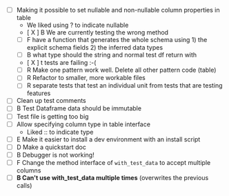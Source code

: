 * [ ] Making it possible to set nullable and non-nullable column properties in table
    * We liked using ? to indicate nullable
    * [ X ] B  We are currently testing the wrong method
    * [ ] F have a function that generates the whole schema using 1) the explicit schema fields 2) the inferred data types
    * [ ] B what type should the string and normal test df return with
    * [ X ] t tests are failing :-(
    * [ ] R Make one pattern work well. Delete all other pattern code (table)
    * [ ] R Refactor to smaller, more workable files
    * [ ] R separate tests that test an individual unit from tests that are testing features
* [ ] Clean up test comments
* [ ] B Test Dataframe data should be immutable
* [ ] Test file is getting too big
* [ ] Allow specifying column type in table interface
  * Liked :: to indicate type
* [ ] E Make it easier to install a dev environment with an install script
* [ ] D Make a quickstart doc
* [ ] B Debugger is not working! 
* [ ] F Change the method interface of `with_test_data` to accept multiple columns
* [ ] **B Can't use with_test_data multiple times** (overwrites the previous calls)
